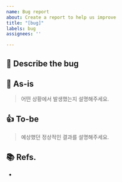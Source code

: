 ```yaml
---
name: Bug report
about: Create a report to help us improve
title: "[bug]"
labels: bug
assignees: ''

---
```


## 🐛 Describe the bug
> 

## 👀 As-is
> 어떤 상황에서 발생했는지 설명해주세요.

## 👍 To-be
> 예상했던 정상적인 결과를 설명해주세요.

## 📚 Refs.
-
